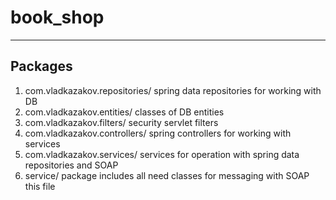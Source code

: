 # book_shop
---
## Packages
  1. com.vladkazakov.repositories/   spring data repositories for working with DB
  2. com.vladkazakov.entities/        classes of DB entities
  3. com.vladkazakov.filters/        security servlet filters
  4. com.vladkazakov.controllers/     spring controllers for working with services
  5. com.vladkazakov.services/         services for operation with spring data repositories and SOAP
  6. service/  package includes all need classes for  messaging with SOAP           this file

